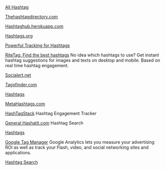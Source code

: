 
[All Hashtag](https://www.all-hashtag.com/)

[Thehashtagdirectory.com](https://www.thehashtagdirectory.com/)

[Hashtaghub.herokuapp.com](https://hashtaghub.herokuapp.com/)

[Hashtags.org](https://www.hashtags.org/)

[Powerful Tracking for Hashtags](https://www.hashtracking.com/)

[RiteTag: Find the best hashtags](https://ritetag.com/)
No idea which hashtags to use? Get instant hashtag suggestions for images and texts on desktop and mobile. Based on real time hashtag engagement.

[Socialert.net](https://socialert.net/)

[Tagsfinder.com](https://www.tagsfinder.com/)

[Hashtags](https://twubs.com/)

[MetaHashtags.com](https://metahashtags.com/)

[HashTagStack](https://www.hashtagstack.com/)
Hashtag Engagement Tracker

[General Hashatit.com](https://www.hashatit.com/)
Hashtag Search

[Hashtags](https://www.hashtagsforlikes.co/)

[Google Tag Manager](https://tagmanager.google.com/)
Google Analytics lets you measure your advertising ROI as well as track your Flash, video, and social networking sites and applications.

[Hashtag Search](https://tagboard.com/TEST/search)
